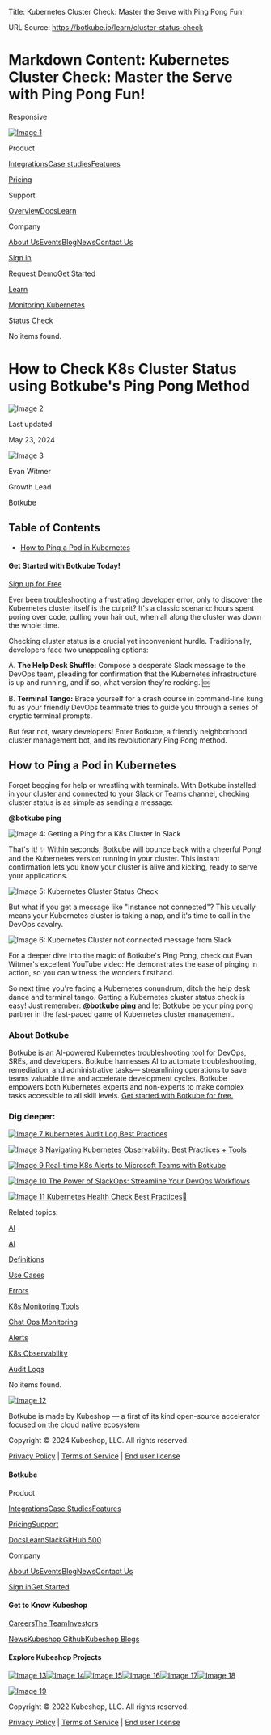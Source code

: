 Title: Kubernetes Cluster Check: Master the Serve with Ping Pong Fun!

URL Source: https://botkube.io/learn/cluster-status-check

Markdown Content:
Kubernetes Cluster Check: Master the Serve with Ping Pong Fun!
===============
        

Responsive 

[![Image 1](https://cdn.prod.website-files.com/633705de6adaa38599d8e258/667961c259ac5b072d1c38ee_bk-logo.svg)](https://botkube.io/)

Product

[Integrations](https://botkube.io/integrations)[Case studies](https://botkube.io/case-studies)[Features](https://botkube.io/features)

[Pricing](https://botkube.io/pricing)

Support

[Overview](https://botkube.io/support)[Docs](https://docs.botkube.io/)[Learn](https://botkube.io/learn)

Company

[About Us](https://botkube.io/about)[Events](https://botkube.io/events)[Blog](https://botkube.io/blog)[News](https://botkube.io/news)[Contact Us](https://botkube.io/contact)

[Sign in](https://app.botkube.io/)

[Request Demo](https://botkube.io/demo)[Get Started](https://app.botkube.io/)

[Learn](https://botkube.io/learn/cluster-status-check#)

[Monitoring Kubernetes](https://botkube.io/learn/how-botkube-makes-monitoring-kubernetes-easy)

[Status Check](https://botkube.io/learn/cluster-status-check#)

No items found.

How to Check K8s Cluster Status using Botkube's Ping Pong Method
================================================================

![Image 2](https://cdn.prod.website-files.com/634fabb21508d6c9db9bc46f/65fa0cc2ae17d297037f6043_LEARN_TN_Monitoring%20(3).png)

Last updated

May 23, 2024

![Image 3](https://cdn.prod.website-files.com/634fabb21508d6c9db9bc46f/64a86fdda4d8d06ce598598e_evan%20image.jpg)

Evan Witmer

Growth Lead

Botkube

Table of Contents
-----------------

*   [How to Ping a Pod in Kubernetes](https://botkube.io/learn/cluster-status-check#how-to-ping-a-pod-in-kubernetes)

#### Get Started with Botkube Today!

[Sign up for Free](https://app.botkube.io/)

Ever been troubleshooting a frustrating developer error, only to discover the Kubernetes cluster itself is the culprit? It's a classic scenario: hours spent poring over code, pulling your hair out, when all along the cluster was down the whole time.

Checking cluster status is a crucial yet inconvenient hurdle. Traditionally, developers face two unappealing options:

A. **The Help Desk Shuffle:** Compose a desperate Slack message to the DevOps team, pleading for confirmation that the Kubernetes infrastructure is up and running, and if so, what version they're rocking. 🆘️

B. **Terminal Tango:** Brace yourself for a crash course in command-line kung fu as your friendly DevOps teammate tries to guide you through a series of cryptic terminal prompts. ️

But fear not, weary developers! ‍Enter Botkube, a friendly neighborhood cluster management bot, and its revolutionary Ping Pong method.

**How to Ping a Pod in Kubernetes**
-----------------------------------

Forget begging for help or wrestling with terminals. With Botkube installed in your cluster and connected to your Slack or Teams channel, checking cluster status is as simple as sending a message:

**@botkube ping**

![Image 4: Getting a Ping for a K8s Cluster in Slack](https://cdn.prod.website-files.com/634fabb21508d6c9db9bc46f/65a68edd2a232027d738e329_3N7bM6XGdLHPPHTNQnCKGQ0DyebCjtfJAr0aUd-XTriz8Os3kW0NIKHh10EZ7BQX4UatvELN482b70-P62ce77EF1nchC2DAMK3JzRFwJrFoj59f4WKfMfuArM4Hn23zWXVNOcwTTrFdc2KckXA66Ek.png)

That's it! ✨ Within seconds, Botkube will bounce back with a cheerful Pong! and the Kubernetes version running in your cluster. This instant confirmation lets you know your cluster is alive and kicking, ready to serve your applications.

![Image 5: Kubernetes Cluster Status Check](https://cdn.prod.website-files.com/634fabb21508d6c9db9bc46f/65a68edd0c165c192cae0124_U7kX4HVGBXqO5D7AQel9fANbORGqVzgrVVEVG14-qZpXrDCksAbYd9vysBZGAqrecAaYMFGxJJM2xXKmxv1Mmk2Og-beLI3yKqPfpcZF8Ih4L27CVa2DW-q4emG6bYoM2N8XLc47L95zalJ_WGRAH88.png)

But what if you get a message like "Instance not connected"? This usually means your Kubernetes cluster is taking a nap, and it's time to call in the DevOps cavalry.

![Image 6: Kubernetes Cluster not connected message from Slack](https://cdn.prod.website-files.com/634fabb21508d6c9db9bc46f/65a68edd1a5d2647f9e56939_KCq5BpPq46j4s-6KHOK86TTSGHJAahGe1bsbfFS-oxNBfXbSJu5xQtfrvH1gNAEMScFa_BlhOgTO_hgrCQeeygBfMvxp06mkJJqlKo3VgKU8jvWWzCIY0hMXxvKHK70CoK7VPKdGdcOB9nqLzX7ojys.png)

For a deeper dive into the magic of Botkube's Ping Pong, check out Evan Witmer's excellent YouTube video: He demonstrates the ease of pinging in action, so you can witness the wonders firsthand.

So next time you're facing a Kubernetes conundrum, ditch the help desk dance and terminal tango. Getting a Kubernetes cluster status check is easy! Just remember: **@botkube ping** and let Botkube be your ping pong partner in the fast-paced game of Kubernetes cluster management.

### About Botkube

Botkube is an AI-powered Kubernetes troubleshooting tool for DevOps, SREs, and developers. Botkube harnesses AI to automate troubleshooting, remediation, and administrative tasks— streamlining operations to save teams valuable time and accelerate development cycles. Botkube empowers both Kubernetes experts and non-experts to make complex tasks accessible to all skill levels. [Get started with Botkube for free.](https://app.botkube.io/)

### Dig deeper:

[![Image 7](https://cdn.prod.website-files.com/634fabb21508d6c9db9bc46f/65fa168f56782f220e978045_LEARN_TN_Monitoring%20(6).png) Kubernetes Audit Log Best Practices](https://botkube.io/learn/kubernetes-audit-log-best-practices)

[![Image 8](https://cdn.prod.website-files.com/634fabb21508d6c9db9bc46f/65fa15f856e043de04b023a5_LEARN_TN_Monitoring%20(5).png) Navigating Kubernetes Observability: Best Practices + Tools](https://botkube.io/learn/kubernetes-observability-best-practices)

[![Image 9](https://cdn.prod.website-files.com/634fabb21508d6c9db9bc46f/65fa1390a6f52f0d67dd66a1_LEARN_TN_Monitoring%20(4).png) Real-time K8s Alerts to Microsoft Teams with Botkube](https://botkube.io/learn/kubernetes-alerts-to-teams)

[![Image 10](https://cdn.prod.website-files.com/634fabb21508d6c9db9bc46f/65fa0f6fd7c935e5d33ebc50_LEARN_TN_Monitoring%20(8).png) The Power of SlackOps: Streamline Your DevOps Workflows](https://botkube.io/learn/slackops)

[![Image 11](https://cdn.prod.website-files.com/634fabb21508d6c9db9bc46f/65fdbe5e2b0c291bb5ec0536_Botkube%20BLOG%20Thumbnail%20(6).png) Kubernetes Health Check Best Practices🏥](https://botkube.io/learn/kubernetes-health-check)

Related topics:

[AI](https://botkube.io/learn/devops-use-cases-for-ai-assisted-kubernetes)

[AI](https://botkube.io/learn/ai-for-devops)

[Definitions](https://botkube.io/learn/platform-engineering)

[Use Cases](https://botkube.io/learn/the-benefits-and-use-cases-of-using-botkube-in-kubernetes-clusters)

[Errors](https://botkube.io/learn/kubernetes-errors)

[K8s Monitoring Tools](https://botkube.io/learn/kubernetes-monitoring-tools)

[Chat Ops Monitoring](https://botkube.io/learn/slackops)

[Alerts](https://botkube.io/learn/kubernetes-alerts-to-teams)

[K8s Observability](https://botkube.io/learn/kubernetes-observability-best-practices)

[Audit Logs](https://botkube.io/learn/kubernetes-audit-log-best-practices)

No items found.

[![Image 12](https://cdn.prod.website-files.com/633705de6adaa38599d8e258/667961c259ac5b072d1c38ee_bk-logo.svg)](https://botkube.io/learn/cluster-status-check#)

Botkube is made by Kubeshop — a first of its kind open-source accelerator focused on the cloud native ecosystem

[](https://www.youtube.com/playlist?list=PL2Vye-us8_x_5eqYQTBq7ZywupscaW5yA)[](https://github.com/kubeshop/botkube)[](https://twitter.com/botkube_io)[](https://www.linkedin.com/showcase/botkube/)[](https://api.botkube.io/routers/slack/v1/install)

Copyright © 2024 Kubeshop, LLC. All rights reserved.

[Privacy Policy](https://botkube.io/privacy-policy) | [Terms of Service](https://botkube.io/terms-and-conditions) | [End user license](https://kubeshop.io/end-user-license-agreement)

#### Botkube

Product

[Integrations](https://botkube.io/integrations)[Case Studies](https://botkube.io/case-studies)[Features](https://botkube.io/features)

[Pricing](https://botkube.io/pricing)[Support](https://botkube.io/support)

[Docs](https://botkube.io/learn/cluster-status-check#)[Learn](https://botkube.io/learn)[Slack](https://api.botkube.io/routers/slack/v1/install)[GitHub 500](https://github.com/kubeshop/botkube)

Company

[About Us](https://botkube.io/about)[Events](https://botkube.io/events)[Blog](https://botkube.io/blog)[News](https://botkube.io/news)[Contact Us](https://botkube.io/contact)

[Sign in](https://app.botkube.io/)[Get Started](https://app.botkube.io/)

#### Get to Know Kubeshop

[Careers](https://kubeshop.io/careers)[The Team](https://kubeshop.io/team)[Investors](https://kubeshop.io/investors)

[News](https://kubeshop.io/news)[Kubeshop Github](https://github.com/kubeshop)[Kubeshop Blogs](https://kubeshop.io/blog)

#### Explore Kubeshop Projects

[![Image 13](https://cdn.prod.website-files.com/633705de6adaa38599d8e258/63ee6ae9b9e5301c296d1a2f_testkube-small-logo.svg)](https://testkube.io/)[![Image 14](https://cdn.prod.website-files.com/633705de6adaa38599d8e258/63ee6ae8ebd7250c738cd959_botkube-small-logo.svg)](https://botkube.io/)[![Image 15](https://cdn.prod.website-files.com/633705de6adaa38599d8e258/63ee6aea21447463cb5bf2ca_tracetest-small-logo.svg)](https://tracetest.io/)[![Image 16](https://cdn.prod.website-files.com/633705de6adaa38599d8e258/63ee6ae94f457e2d96b7d5db_kubefirst-small-logo.svg)](https://kubefirst.io/)[![Image 17](https://cdn.prod.website-files.com/633705de6adaa38599d8e258/63ee6ae9ebd7258d418cd95a_monokle-small-logo.svg)](https://monokle.io/)[![Image 18](https://cdn.prod.website-files.com/633705de6adaa38599d8e258/63ee6aea279c4a35717825ec_kusk-small-logo.svg)](https://kusk.io/)

[![Image 19](https://cdn.prod.website-files.com/633705de6adaa38599d8e258/633814eec32051e6331c51c1_Logo-Kubeshop.svg)](https://kubeshop.io/)

Copyright © 2022 Kubeshop, LLC. All rights reserved.

[Privacy Policy](https://botkube.io/privacy-policy) | [Terms of Service](https://botkube.io/terms-and-conditions) | [End user license](https://botkube.io/learn/cluster-status-check#)
